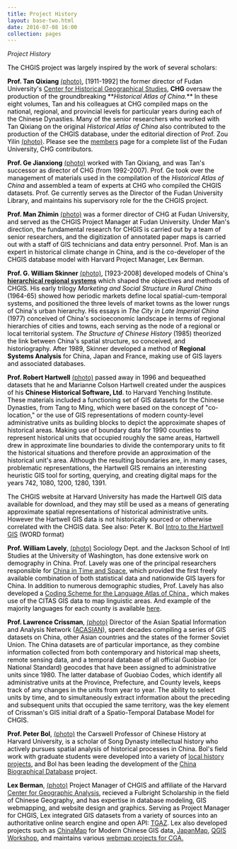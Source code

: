 ```yaml
---
title: Project History
layout: base-two.html
date: 2016-07-08 16:00
collection: pages
---
```


<div class="chunk">
<i>Project History</i><p>
<font color="black">
The CHGIS project was largely inspired by the work of several scholars:  
<p>

<p><b>Prof. Tan Qixiang</b> <a href="#" class="hover-link" data-hover-image="../../assets/graf/tan_photo.jpg"> (photo)</a>, [1911-1992] the former director of Fudan University's <a href="http://yugong.fudan.edu.cn/" target="_blank"> Center for Historical Geographical Studies</a>, <b>CHG</b> oversaw the production of the groundbreaking **<i>Historical Atlas of China.</i>**  In these eight volumes, Tan and his colleagues at CHG compiled maps on the national, regional, and provincial levels for particular years during each of the Chinese Dynasties.   Many of the senior researchers who worked with Tan Qixiang on the original <i>Historical Atlas of China</i> also contributed to the production of the CHGIS database, under the editorial direction of Prof. Zou Yilin <a href="#" class="hover-link" data-hover-image="../../assets/graf/zou_yilin.jpg">(photo)</a>.  Please see the <a href="../members">members</a> page for a complete list of the Fudan University, CHG contributors.

<p><b> Prof. Ge Jianxiong</b> <a href="#" class="hover-link" data-hover-image="../../assets/graf/gjx.jpg">(photo)</a> worked with Tan Qixiang, and was Tan's successor as director of CHG (from 1992-2007).  Prof. Ge took over the management of materials used in the compilation of the <i>Historical Atlas of China</i> and assembled a team of experts at CHG who compiled the  CHGIS datasets.  Prof. Ge currently serves as the Director of the Fudan University Library, and maintains his supervisory role for the the CHGIS project.
<p>

<p><b> Prof. Man Zhimin</b> <a href="#" class="hover-link" data-hover-image="../../assets/graf/mzm.jpg">(photo)</a> was a former director of CHG at Fudan University, and served as the CHGIS Project Manager at Fudan University.  Under Man's direction, the fundamental research for CHGIS is carried out by a team of senior researchers, and the digitization of annotated paper maps is carried out with a staff of GIS technicians and data entry personnel.  Prof. Man is an expert in historical climate change in China, and is the co-developer of the CHGIS database model with Harvard Project Manager, Lex Berman.
<p>

<b>Prof. G. William Skinner</b> <a href="#" class="hover-link" data-hover-image="../../assets/graf/skinner.jpg">(photo)</a>, [1923-2008] developed models of China's  **<a href="../../skinner"> hierarchical regional systems</a>**  which shaped the objectives and methods of CHGIS.  His early trilogy <i>Marketing and Social Structure in Rural China</i> (1964-65) showed how periodic markets define local spatial-cum-temporal systems, and positioned the three levels of market towns as the lower rungs of China's urban hierarchy.  His essays in <i>The City in Late Imperial China</i> (1977) conceived of China's socioeconomic landscape in terms of regional hierarchies of cities and towns, each serving as the node of a regional or local territorial system.  <i>The Structure of Chinese History</i> (1985) theorized the link between China's spatial structure, so conceived, and historiography.  After 1989, Skinner developed a method of **Regional Systems Analysis** for China, Japan and France, making use of GIS layers and associated databases.  <p>

<b>Prof. Robert Hartwell</b> <a href="#" class="hover-link" data-hover-image="../../assets/graf/hartwell_md.jpg">(photo)</a> passed away in 1996 and bequeathed datasets that he and Marianne Colson Hartwell created under the auspices of his **Chinese Historical Software, Ltd**. to Harvard Yenching Institute. These materials included a functioning set of GIS datasets for the Chinese Dynasties, from Tang to Ming, which were based on the concept of "co-location," or the use of GIS representations of modern county-level administrative units as building blocks to depict the approximate shapes of historical areas. Making use of boundary data for 1990 counties to represent historical units that occupied roughly the same areas, Hartwell drew in approximate line boundaries to divide the contemporary units to fit the historical situations and therefore provide an approximation of the historical unit's area. Although the resulting boundaries are, in many cases, problematic representations, the Hartwell GIS remains an interesting heuristic GIS tool for sorting, querying, and creating digital maps for the years 742, 1080, 1200, 1280, 1391.

<p>
The CHGIS website at Harvard University has made the Hartwell GIS data available for download, and they may still be used as a means of generating approximate spatial representations of historical administrative units.  However the Hartwell GIS data is not historically sourced or otherwise correlated with the CHGIS data.  See also:  Peter K. Bol <a href="../../work/docs/papers/Bol_Hartwell_GIS.doc">Intro to the Hartwell GIS</a> (WORD format)

<p>
<b>Prof. William Lavely</b>, <a href="#" class="hover-link" data-hover-image="../../assets/graf/lavely.gif">(photo)</a>  Sociology Dept. and the Jackson School of Intl Studies at the University of Washington, has done extensive work on demography in China.  Prof. Lavely was one of the principal researchers responsible for <a href="http://sedac.ciesin.org/data/collection/cddc/sets/browse"  target="_blank">China in Time and Space</a>, which provided the first freely available combination of both statistical data and nationwide GIS layers for China.  In addition to numerous demographic studies, Prof. Lavely has also developed a <a href="http://hdl.handle.net/1902.1/19004" target="_blank">Coding Scheme for the Language Atlas of China </a>, which makes use of the CITAS GIS data to map linguistic areas.  And example of the majority languages for each county is available <a href="https://worldmap.harvard.edu/maps/chinamap/U6r" target="_blank">here</a>.
<p>
<b>Prof. Lawrence Crissman</b>, <a href="#" class="hover-link" data-hover-image="../../assets/graf/larry.gif">(photo)</a>  Director of the Asian Spatial Information and Analysis Network (<a href="http://acasian.com"  target="_blank">ACASIAN</a>), spent decades compiling a series of GIS datasets on China, other Asian countries and the states of the former Soviet Union.  The China datasets are of particular importance, as they combine information collected from both contemporary and historical map sheets, remote sensing data, and a temporal database of all official Guobiao (or National Standard) geocodes that have been assigned to administrative units since 1980.  The latter database of Guobiao Codes, which identify all administrative units at the Province, Prefecture, and County levels, keeps track of any changes in the units from year to year.   The ability to select units by time, and to simultaneously extract information about the preceding and subsequent units that occupied the same territory, was the key element of Crissman's GIS initial draft of a Spatio-Temporal Database Model for CHGIS.   
<p>

<b>Prof. Peter Bol</b>, <a href="#" class="hover-link" data-hover-image="../../assets/graf/bol.jpg"> (photo)</a> the Carswell Professor of Chinese History at Harvard University, is a scholar of Song Dynasty intellectual history who actively pursues spatial analysis of historical processes in China.  Bol's field work with graduate students were developed into a variety of <a href="http://sites.fas.harvard.edu/~chnlocal/" target="_blank">local history projects</a>, and Bol has been leading the development of the <a href="http://projects.iq.harvard.edu/cbdb" target="_blank">China Biographical Database</a> project.
<p>
<p>
<b>Lex Berman</b>, <a href="#" class="hover-link" data-hover-image="../../assets/graf/lex_2006.jpg"> (photo)</a>  Project Manager of CHGIS and affiliate of the Harvard <a href="http://gis.harvard.edu">Center for Geographic Analysis</a>, recieved a Fulbright Scholarship in the field of Chinese Geography, and has expertise in database modeling, GIS webmapping, and website design and graphics.  Serving as Project Manager for CHGIS, Lex integrated GIS datasets from a variety of sources into an authoritative online search engine and open API: <a href="http://maps.cga.harvard.edu/tgaz/" target="_blank">TGAZ</a>.  Lex also developed projects such as <a href="https://worldmap.harvard.edu/chinamap/" target="_blank">ChinaMap</a> for Modern Chinese GIS data, <a href="http://worldmap.harvard.edu/japanmap/" target="_blank">JapanMap</a>, <a href="http://maps.cga.harvard.edu/qgis/" target="_blank">QGIS Workshop</a>, and maintains various <a href="http://maps.cga.harvard.edu" target="_blank">webmap projects for CGA.  
</div>